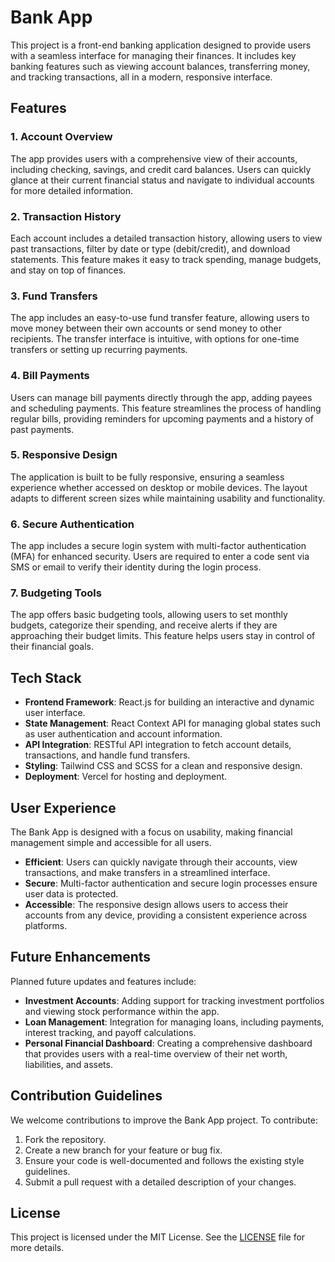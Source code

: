 # Bank App

This project is a front-end banking application designed to provide users with a seamless interface for managing their finances. It includes key banking features such as viewing account balances, transferring money, and tracking transactions, all in a modern, responsive interface.

## Features

### 1. Account Overview
The app provides users with a comprehensive view of their accounts, including checking, savings, and credit card balances. Users can quickly glance at their current financial status and navigate to individual accounts for more detailed information.

### 2. Transaction History
Each account includes a detailed transaction history, allowing users to view past transactions, filter by date or type (debit/credit), and download statements. This feature makes it easy to track spending, manage budgets, and stay on top of finances.

### 3. Fund Transfers
The app includes an easy-to-use fund transfer feature, allowing users to move money between their own accounts or send money to other recipients. The transfer interface is intuitive, with options for one-time transfers or setting up recurring payments.

### 4. Bill Payments
Users can manage bill payments directly through the app, adding payees and scheduling payments. This feature streamlines the process of handling regular bills, providing reminders for upcoming payments and a history of past payments.

### 5. Responsive Design
The application is built to be fully responsive, ensuring a seamless experience whether accessed on desktop or mobile devices. The layout adapts to different screen sizes while maintaining usability and functionality.

### 6. Secure Authentication
The app includes a secure login system with multi-factor authentication (MFA) for enhanced security. Users are required to enter a code sent via SMS or email to verify their identity during the login process.

### 7. Budgeting Tools
The app offers basic budgeting tools, allowing users to set monthly budgets, categorize their spending, and receive alerts if they are approaching their budget limits. This feature helps users stay in control of their financial goals.

## Tech Stack

- **Frontend Framework**: React.js for building an interactive and dynamic user interface.
- **State Management**: React Context API for managing global states such as user authentication and account information.
- **API Integration**: RESTful API integration to fetch account details, transactions, and handle fund transfers.
- **Styling**: Tailwind CSS and SCSS for a clean and responsive design.
- **Deployment**: Vercel for hosting and deployment.

## User Experience

The Bank App is designed with a focus on usability, making financial management simple and accessible for all users. 

- **Efficient**: Users can quickly navigate through their accounts, view transactions, and make transfers in a streamlined interface.
- **Secure**: Multi-factor authentication and secure login processes ensure user data is protected.
- **Accessible**: The responsive design allows users to access their accounts from any device, providing a consistent experience across platforms.

## Future Enhancements

Planned future updates and features include:

- **Investment Accounts**: Adding support for tracking investment portfolios and viewing stock performance within the app.
- **Loan Management**: Integration for managing loans, including payments, interest tracking, and payoff calculations.
- **Personal Financial Dashboard**: Creating a comprehensive dashboard that provides users with a real-time overview of their net worth, liabilities, and assets.

## Contribution Guidelines

We welcome contributions to improve the Bank App project. To contribute:

1. Fork the repository.
2. Create a new branch for your feature or bug fix.
3. Ensure your code is well-documented and follows the existing style guidelines.
4. Submit a pull request with a detailed description of your changes.

## License

This project is licensed under the MIT License. See the [LICENSE](LICENSE) file for more details.
